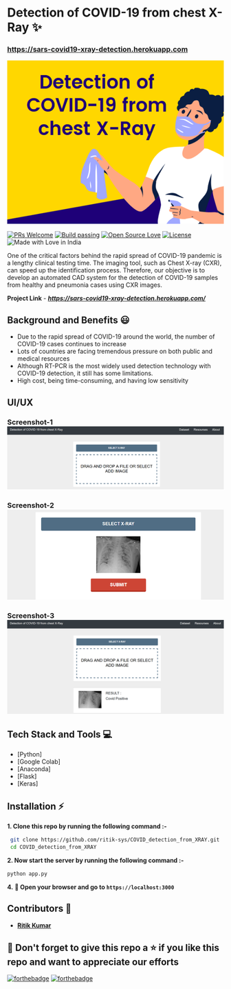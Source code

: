 # Detection of COVID-19 from chest X-Ray ✨
### https://sars-covid19-xray-detection.herokuapp.com

![enter image description here](https://raw.githubusercontent.com/ritik-sys/COVID_detection_from_XRAY/main/img5.png)

[![PRs Welcome](https://img.shields.io/badge/PRs-welcome-brightgreen.svg?style=flat-square)](https://sars-covid19-xray-detection.herokuapp.com/)&nbsp;[![Build passing](https://img.shields.io/badge/Build-Passing-brightgreen.svg?style=flat-square)](https://sars-covid19-xray-detection.herokuapp.com/)&nbsp;[![Open Source Love](https://badges.frapsoft.com/os/v1/open-source.svg?v=102)](https://foodeazy.herokuapp.com/)&nbsp;[![License](https://img.shields.io/badge/license-MIT-brightgreen)](https://sars-covid19-xray-detection.herokuapp.com/)&nbsp;![Made with Love in India](https://madewithlove.org.in/badge.svg)

One of the critical factors behind the rapid spread of COVID-19 pandemic is a lengthy clinical testing time. The imaging tool, such as Chest X-ray (CXR), can speed up the identification process. Therefore, our objective is to develop an automated CAD system for the detection of COVID-19 samples from healthy and pneumonia cases using CXR images.

**Project Link** - ***https://sars-covid19-xray-detection.herokuapp.com/***


## Background and Benefits 😃
 - Due to the rapid spread of COVID-19 around the world, the number of COVID-19 cases continues to increase
 - Lots of countries are facing tremendous pressure on both public and medical resources
 - Although RT-PCR is the most widely used detection technology with COVID-19 detection, it still has some limitations.
 - High cost, being time-consuming, and having low sensitivity


 ## UI/UX
 ### Screenshot-1![enter image description here](https://raw.githubusercontent.com/ritik-sys/COVID_detection_from_XRAY/main/img2.png)
 ### Screenshot-2![enter image description here](https://raw.githubusercontent.com/ritik-sys/COVID_detection_from_XRAY/main/img3.png)
 ### Screenshot-3![enter image description here](https://raw.githubusercontent.com/ritik-sys/COVID_detection_from_XRAY/main/img4.png)


## Tech Stack and Tools 💻

 - [Python]
 - [Google Colab]
 - [Anaconda]
 - [Flask]
 - [Keras]




## Installation :zap:

 **1. Clone this repo by running the following command :-**
 ```bash
  git clone https://github.com/ritik-sys/COVID_detection_from_XRAY.git
  cd COVID_detection_from_XRAY
 ```
 
 **2. Now start the  server  by running the following command :-**
 ```bash
 python app.py
 ```
 
 **4.** **🎉  Open your browser and go to  `https://localhost:3000`**
 
## Contributors 🤝
 - [**Ritik Kumar**](https://github.com/ritik-sys)  

 
 
## 🤩 Don't forget to give this repo a ⭐ if you like this repo and want to appreciate our efforts
 

[![forthebadge](https://forthebadge.com/images/badges/built-with-love.svg)](https://forthebadge.com)
[![forthebadge](https://forthebadge.com/images/badges/built-by-developers.svg)](https://forthebadge.com)


